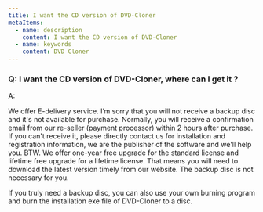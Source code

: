```yaml
---
title: I want the CD version of DVD-Cloner
metaItems:
  - name: description
    content: I want the CD version of DVD-Cloner
  - name: keywords
    content: DVD Cloner
---
```


### Q: I want the CD version of DVD-Cloner, where can I get it ?

A:

We offer E-delivery service. I’m sorry that you will not receive a backup disc and it's not available for purchase. Normally, you will receive a confirmation email from our re-seller (payment processor) within 2 hours after purchase. If you can't receive it, please directly contact us for installation and registration information, we are the publisher of the software and we'll help you. BTW. We offer one-year free upgrade for the standard license and lifetime free upgrade for a lifetime license. That means you will need to download the latest version timely from our website. The backup disc is not necessary for you. 

If you truly need a backup disc, you can also use your own burning program and burn the installation exe file of DVD-Cloner to a disc.